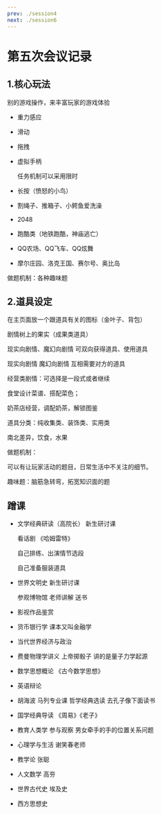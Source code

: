 ```yaml
---
prev: ./session4
next: ./session6
---
```




# 第五次会议记录

<MyViews />

## 1.核心玩法

别的游戏操作，来丰富玩家的游戏体验

* 重力感应 

* 滑动 

* 拖拽

* 虚拟手柄

  任务机制可以采用限时

* 长按（愤怒的小鸟）

  

* 割绳子、推箱子、小鳄鱼爱洗澡

* 2048

* 跑酷类（地铁跑酷，神庙逃亡）

* QQ农场、QQ飞车、QQ炫舞

* 摩尔庄园、洛克王国、赛尔号、奥比岛



做题机制：各种趣味题



## 2.道具设定

在主页面放一个跟道具有关的图标（金叶子、背包）

剧情树上的果实（成果类道具）

现实向剧情、魔幻向剧情  可双向获得道具、使用道具

现实向剧情    魔幻向剧情   互相需要对方的道具



经营类剧情：可选择是一段式或者继续

食堂设计菜谱、搭配菜色；

奶茶店经营，调配奶茶，解锁图鉴



道具分类：纯收集类、装饰类、实用类



南北差异，饮食，水果



做题机制：

可以有让玩家活动的题目，日常生活中不关注的细节。

趣味题：脑筋急转弯，拓宽知识面的题



## 蹭课

* 文学经典研读（高院长）    新生研讨课

  看话剧  《哈姆雷特》

  自己排练、出演情节选段

  自己准备服装道具

* 世界文明史    新生研讨课

  参观博物馆    老师讲解  送书

* 影视作品鉴赏
* 货币银行学   课本又叫金融学
* 当代世界经济与政治
* 费曼物理学讲义     上帝掷骰子    讲的是量子力学起源
* 数学思想概论    《古今数学思想》
* 英语辩论
* 胡海波  马列专业课     哲学经典选读    去孔子像下面读书
* 国学经典导读    《周易》《老子》
* 教育人类学   参与观察   男女牵手的手的位置关系问题
* 心理学与生活   谢笑春老师
* 教学论    张聪
* 人文数学    高夯 
* 世界古代史   埃及史
* 西方思想史

<MyValine />